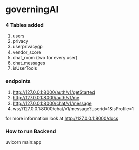 # governingAI

### 4 Tables added
1. users
2. privacy
3. userprivacygp
4. vendor_score
5. chat_room (two for every user)
6. chat_messages
7. isUserTools 



### endpoints

1.  http://127.0.0.1:8000/auth/v1/getStarted
2.  http://127.0.0.1:8000/auth/v1/me
3.  http://127.0.0.1:8000/chat/v1/message
4.  ws://127.0.0.1:8000/chat/v1/message?userid=1&isProfile=1


for more information look at http://127.0.0.1:8000/docs

### How to run Backend
uvicorn main:app
